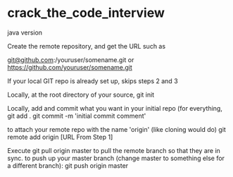 # crack_the_code_interview
java version

Create the remote repository, and get the URL such as 

git@github.com:/youruser/somename.git or https://github.com/youruser/somename.git

If your local GIT repo is already set up, skips steps 2 and 3

Locally, at the root directory of your source, git init

Locally, add and commit what you want in your initial repo 
(for everything, 
git add . 
git commit -m 'initial commit comment'

to attach your remote repo with the name 'origin' (like cloning would do)
git remote add origin [URL From Step 1]

Execute git pull origin master to pull the remote branch so that they are in sync.
to push up your master branch (change master to something else for a different branch):
git push origin master

